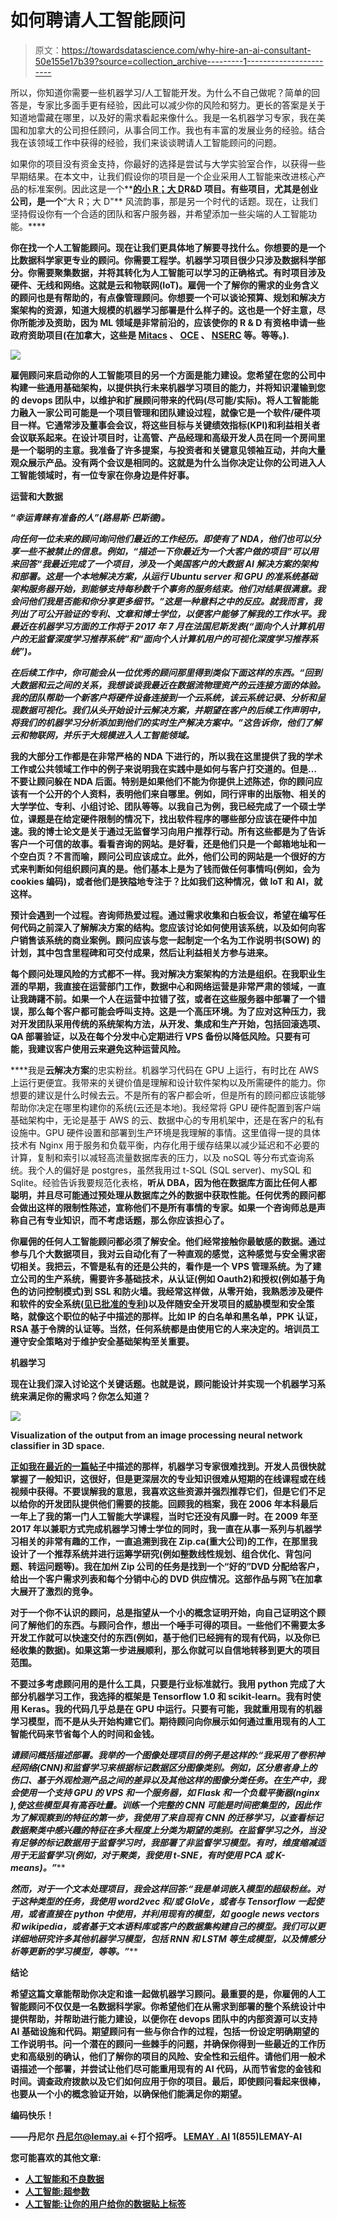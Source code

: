 # 如何聘请人工智能顾问

> 原文：<https://towardsdatascience.com/why-hire-an-ai-consultant-50e155e17b39?source=collection_archive---------1----------------------->

所以，你知道你需要一些机器学习/人工智能开发。为什么不自己做呢？简单的回答是，专家比多面手更有经验，因此可以减少你的风险和努力。更长的答案是关于知道地雷藏在哪里，以及好的需求看起来像什么。我是一名机器学习专家，我在美国和加拿大的公司担任顾问，从事合同工作。我也有丰富的发展业务的经验。结合我在该领域工作中获得的经验，我们来谈谈聘请人工智能顾问的问题。

如果你的项目没有资金支持，你最好的选择是尝试与大学实验室合作，以获得一些早期结果。在本文中，让我们假设你的项目是一个企业采用人工智能来改进核心产品的标准案例。因此这是一个**[**的小 R；大 D**](http://www.sciencemag.org/careers/2010/12/tooling-little-r-big-d)**R&D 项目。有些项目，尤其是创业公司，是一个**“大 R；大 D"** 风流韵事，那是另一个时代的话题。现在，让我们坚持假设你有一个合适的团队和客户服务器，并希望添加一些尖端的人工智能功能。****

****你在找一个人工智能顾问。现在让我们更具体地了解要寻找什么。你想要的是一个比数据科学家更专业的顾问。你需要工程学。机器学习项目很少只涉及数据科学部分。你需要聚集数据，并将其转化为人工智能可以学习的正确格式。有时项目涉及硬件、无线和网络。这就是云和物联网(IoT)。雇佣一个了解你的需求的业务含义的顾问也是有帮助的，有点像管理顾问。你想要一个可以谈论预算、规划和解决方案架构的资源，知道大规模的机器学习部署是什么样子的。这也是一个好主意，尽你所能涉及**资助**，因为 ML 领域是非常前沿的，应该使你的 R & D 有资格申请一些政府资助项目(在加拿大，这些是 [Mitacs](https://www.mitacs.ca/en) 、 [OCE](http://www.oce-ontario.org/) 、 [NSERC](http://www.nserc-crsng.gc.ca/) 等。等等。).****

****![](img/dd9a3ff80205a2142d53ce6b4655d649.png)****

****雇佣顾问来启动你的人工智能项目的另一个方面是能力建设。您希望在您的公司中构建一些通用基础架构，以提供执行未来机器学习项目的能力，并将知识灌输到您的 devops 团队中，以维护和扩展顾问带来的代码(尽可能/实际)。将人工智能能力融入一家公司可能是一个项目管理和团队建设过程，就像它是一个软件/硬件项目一样。它通常涉及董事会会议，将这些目标与关键绩效指标(KPI)和利益相关者会议联系起来。在设计项目时，让高管、产品经理和高级开发人员在同一个房间里是一个聪明的主意。我准备了许多提案，与投资者和关键意见领袖互动，并向大量观众展示产品。没有两个会议是相同的。这就是为什么当你决定让你的公司进入人工智能领域时，有一位专家在你身边是件好事。****

******运营和大数据******

****“*幸运青睐有准备的人”(路易斯·巴斯德)。*****

****向任何一位未来的顾问询问他们最近的工作经历。即使有了 NDA，他们也可以分享一些不被禁止的信息。例如，*“描述一下你最近为一个大客户做的项目”*可以用*来回答“我最近完成了一个项目，涉及一个美国客户的大数据 AI 解决方案的架构和部署。这是一个本地解决方案，从运行 Ubuntu server 和 GPU 的准系统基础架构服务器开始，到能够支持每秒数千个事务的服务结束。他们对结果很满意。我会问他们我是否能和你分享更多细节。”*这是一种意料之中的反应。就我而言，我列出了可公开验证的专利、文章和博士学位，以便客户能够了解我的工作水平。我最近在机器学习方面的工作将于 2017 年 7 月在法国尼斯发表(“面向个人计算机用户的无监督深度学习推荐系统”和“面向个人计算机用户的可视化深度学习推荐系统”)。****

****在后续工作中，你可能会从一位优秀的顾问那里得到类似下面这样的东西。*“回到大数据和云之间的关系，我想谈谈我最近在数据流物理资产的云连接方面的体验。我的团队帮助一个新客户将硬件设备连接到一个云系统，该云系统记录、分析和呈现数据可视化。我们从头开始设计云解决方案，并期望在客户的后续工作声明中，将我们的机器学习分析添加到他们的实时生产解决方案中。”*这告诉你，他们了解云和物联网，并乐于大规模进入人工智能领域。****

****我的大部分工作都是在非常严格的 NDA 下进行的，所以我在这里提供了我的学术工作或公共领域工作中的例子来说明我在实践中是如何与客户打交道的。但是… **不要让顾问躲在 NDA 后面**。特别是如果他们不能为你提供上述陈述，你的顾问应该有一个公开的个人资料，表明他们来自哪里。例如，同行评审的出版物、相关的大学学位、专利、小组讨论、团队等等。以我自己为例，我已经完成了一个硕士学位，课题是在给定硬件限制的情况下，找出软件程序的哪些部分应该在硬件中加速。我的博士论文是关于通过无监督学习向用户推荐行动。所有这些都是为了告诉客户一个可信的故事。看看咨询的网站。是好看，还是他们只是一个邮箱地址和一个空白页？不言而喻，顾问公司应该成立。此外，他们公司的网站是一个很好的方式来判断如何组织顾问真的是。他们基本上是为了钱而做任何事情吗(例如，会为 cookies 编码)，或者他们是狭隘地专注于？比如我们这种情况，做 IoT 和 AI，就这样。****

****预计会遇到一个**过程**。咨询师热爱过程。通过需求收集和白板会议，希望在编写任何代码之前深入了解解决方案的结构。您应该讨论如何使用该系统，以及如何向客户销售该系统的商业案例。顾问应该与您一起制定一个名为**工作说明书(SOW)** 的计划，其中包含里程碑和可交付成果，然后让利益相关方参与进来。****

****每个顾问处理风险的方式都不一样。我对解决方案架构的方法是组织。在我职业生涯的早期，我直接在运营部门工作，数据中心和网络运营是非常严肃的领域，一直让我踌躇不前。如果一个人在运营中拉错了弦，或者在这些服务器中部署了一个错误，那么每个客户都可能会呼叫支持。这是一个高压环境。为了应对这种压力，我对开发团队采用传统的系统架构方法，从开发、集成和生产开始，包括回滚选项、QA 部署验证，以及在每个分发中心定期进行 VPS 备份以降低风险。只要有可能，我建议客户使用云来避免这种运营风险。****

****我是**云解决方案**的忠实粉丝。机器学习代码在 GPU 上运行，有时比在 AWS 上运行更便宜。我带来的关键价值是理解和设计软件架构以及所需硬件的能力。你想要的建议是什么时候去云。不是所有的客户都会听，但是所有的顾问都应该能够帮助你决定在哪里构建你的系统(云还是本地)。我经常将 GPU 硬件配置到客户端基础架构中，无论是基于 AWS 的云、数据中心的专用机架中，还是在客户的私有设施中。GPU 硬件设置和部署到生产环境是我理解的事情。这里值得一提的具体技术有 Nginx 用于服务和负载平衡，内存化用于缓存结果以减少延迟和不必要的计算，复制和索引以减轻高流量数据库表的压力，以及 noSQL 等分布式查询系统。我个人的偏好是 postgres，虽然我用过 t-SQL (SQL server)、mySQL 和 Sqlite。经验告诉我要规范化表格，**听从 DBA，**因为他在数据库方面比任何人都聪明，并且尽可能通过预处理从数据库之外的数据中获取性能。**任何优秀的顾问都会做出这样的限制性陈述，宣称他们不是所有事情的专家。如果一个咨询师总是声称自己有专业知识，而不考虑话题，那么你应该担心了。******

****你雇佣的任何人工智能顾问都必须了解**安全**。他们经常接触你最敏感的数据。通过参与几个大数据项目，我对云自动化有了一种直观的感觉，这种感觉与安全需求密切相关。我把云，不管是私有的还是公共的，看作是一个 VPS 管理系统。为了建立公司的生产系统，需要许多基础技术，从认证(例如 Oauth2)和授权(例如基于角色的访问控制模式)到 SSL 和防火墙。我经常这样做，从零开始，我熟悉涉及硬件和软件的安全系统([见已批准的专利](https://www.linkedin.com/in/dcshapiro))以及伴随安全开发项目的威胁模型和安全策略，就像这个职位的帖子中描述的那样。比如 IP 的白名单和黑名单，PPK 认证，RSA 基于令牌的认证等。当然，任何系统都是由使用它的人来决定的。培训员工遵守安全策略对于维护安全基础架构至关重要。****

******机器学习******

****现在让我们深入讨论这个关键话题。也就是说，顾问能设计并实现一个机器学习系统来满足你的需求吗？你怎么知道？****

****![](img/e821f443aa16b437176fa72de558bb05.png)****

****Visualization of the output from an image processing neural network classifier in 3D space.****

****[正如我在最近的一篇帖子](https://medium.com/towards-data-science/fear-in-the-age-of-machine-learning-87ee33b5b264)中描述的那样，**机器学习专家**很难找到。开发人员很快就掌握了一般知识，这很好，但是更深层次的专业知识很难从短期的在线课程或在线视频中获得。不要误解我的意思，我喜欢这些资源并强烈推荐它们，但是它们不足以给你的开发团队提供他们需要的技能。回顾我的档案，我在 2006 年本科最后一年上了我的第一门人工智能大学课程，当时它还没有风靡一时。在 2009 年至 2017 年以兼职方式完成机器学习博士学位的同时，我一直在从事一系列与机器学习相关的非常有趣的工作，一直追溯到我在 Zip.ca(重大公司)的工作，在那里我设计了一个推荐系统并进行运筹学研究(例如整数线性规划、组合优化、背包问题、转运问题等)。我在加州 Zip 公司的任务是找到一个“好的”DVD 分配给客户，给出一个客户需求列表和每个分销中心的 DVD 供应情况。这部作品与网飞在加拿大展开了激烈的竞争。****

****对于一个你不认识的顾问，总是指望**从一个小的概念证明**开始，向自己证明这个顾问了解他们的东西。与顾问合作，想出一个唾手可得的项目。一些他们不需要太多开发工作就可以快速交付的东西(例如，基于他们已经拥有的现有代码，以及你已经收集的数据)。如果这第一步进展顺利，那么你就可以自信地转移到更大的项目范围。****

****不要过多考虑顾问用的是什么工具，只要是行业标准就行。我用 python 完成了大部分机器学习工作，我选择的框架是 Tensorflow 1.0 和 scikit-learn。我有时使用 Keras。我的代码几乎总是在 GPU 中运行。只要有可能，我就重用现有的机器学习模型，而不是从头开始构建它们。期待顾问向你展示如何通过**重用现有的人工智能代码**来节省每个人的时间和金钱。****

****请顾问**概括描述部署**。我举的一个图像处理项目的例子是这样的:*“我采用了卷积神经网络(CNN)和监督学习来根据标记数据区分图像类别。例如，区分患者身上的伤口、基于外观检测产品之间的差异以及其他这样的图像分类任务。在生产中，我会使用一个支持 GPU 的 VPS 和一个服务器，如 Flask 和一个负载平衡器(nginx ),使这些模型具有高吞吐量。训练一个完整的 CNN 可能是时间密集型的，因此作为了解观察到的特征的第一步，我使用了来自现有 CNN 的迁移学习，以查看标记数据聚类中感兴趣的特征在多大程度上分类为期望的类别。在监督学习之外，当没有足够的标记数据用于监督学习时，我部署了非监督学习模型。有时，维度缩减适用于无监督学习(例如，对于聚类，我使用 t-SNE，有时使用 PCA 或 K-means)。”*****

****然而，对于一个文本处理项目，我会这样回答:*“我是单词嵌入模型的超级粉丝。对于这种类型的任务，我使用 word2vec 和/或 GloVe，或者与 Tensorflow 一起使用，或者直接在 python 中使用，并利用现有的模型，如 google news vectors 和 wikipedia，或者基于文本语料库或客户的数据集构建自己的模型。我们可以更详细地研究许多其他机器学习模型，包括 RNN 和 LSTM 等生成模型，以及情感分析等更新的学习模型，等等。”*****

******结论******

****希望这篇文章能帮助你决定和谁一起做机器学习顾问。最重要的是，你雇佣的人工智能顾问不仅仅是一名数据科学家。你希望他们在从需求到部署的整个系统设计中提供帮助，并帮助进行能力建设，以便你在 devops 团队中的内部资源可以支持 AI 基础设施和代码。期望顾问有一些与你合作的过程，包括一份设定明确期望的工作说明书。问一个潜在的顾问一些棘手的问题，并确保你得到一些最近的工作历史和高级别的确认，他们了解你的项目的风险、安全性和云组件。请他们用一般术语描述一个部署，并尝试让他们尽可能重用现有的 AI 代码，从而节省您的金钱和时间。调查政府拨款以及它们如何应用于你的项目。最后，即使顾问看起来很棒，也要从一个小的概念验证开始，以确保他们能满足你的期望。****

****编码快乐！****

****——丹尼尔
[丹尼尔@lemay.ai](mailto:daniel@lemay.ai) ←打个招呼。
[LEMAY . AI](https://lemay.ai)
1(855)LEMAY-AI****

****您可能喜欢的其他文章:****

*   ****[人工智能和不良数据](/artificial-intelligence-and-bad-data-fbf2564c541a)****
*   ****[人工智能:超参数](/artificial-intelligence-hyperparameters-48fa29daa516)****
*   ****[人工智能:让你的用户给你的数据贴上标签](https://medium.com/towards-data-science/artificial-intelligence-get-your-users-to-label-your-data-b5fa7c0c9e00)****